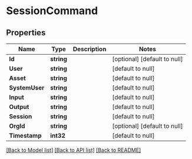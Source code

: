 # SessionCommand

## Properties
Name | Type | Description | Notes
------------ | ------------- | ------------- | -------------
**Id** | **string** |  | [optional] [default to null]
**User** | **string** |  | [default to null]
**Asset** | **string** |  | [default to null]
**SystemUser** | **string** |  | [default to null]
**Input** | **string** |  | [default to null]
**Output** | **string** |  | [default to null]
**Session** | **string** |  | [default to null]
**OrgId** | **string** |  | [optional] [default to null]
**Timestamp** | **int32** |  | [default to null]

[[Back to Model list]](../README.md#documentation-for-models) [[Back to API list]](../README.md#documentation-for-api-endpoints) [[Back to README]](../README.md)


